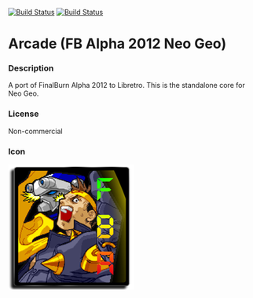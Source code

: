 [![Build Status](https://travis-ci.org/kodi-game/game.libretro.fbalpha2012-neogeo.svg?branch=master)](https://travis-ci.org/kodi-game/game.libretro.fbalpha2012-neogeo)
[![Build Status](https://ci.appveyor.com/api/projects/status/github/kodi-game/game.libretro.fbalpha2012-neogeo?svg=true)](https://ci.appveyor.com/project/kodi-game/game-libretro-fbalpha2012-neogeo)

# Arcade (FB Alpha 2012 Neo Geo)

### Description
A port of FinalBurn Alpha 2012 to Libretro. This is the standalone core for Neo Geo.

### License
Non-commercial

### Icon

![Icon](game.libretro.fbalpha2012-neogeo/resources/icon.png)


